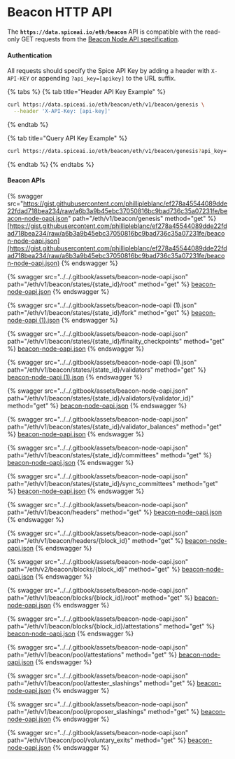 # Beacon HTTP API

The **`https://data.spiceai.io/eth/beacon`** API is compatible with the read-only GET requests from the [Beacon Node API specification](https://ethereum.github.io/beacon-APIs/).

#### Authentication

All requests should specify the Spice API Key by adding a header with `X-API-KEY` or appending `?api_key=[apikey]` to the URL suffix.

{% tabs %}
{% tab title="Header API Key Example" %}
```bash
curl https://data.spiceai.io/eth/beacon/eth/v1/beacon/genesis \
  --header 'X-API-Key: [api-key]'
```
{% endtab %}

{% tab title="Query API Key Example" %}
```bash
curl https://data.spiceai.io/eth/beacon/eth/v1/beacon/genesis?api_key=[api_key]
```
{% endtab %}
{% endtabs %}

#### Beacon APIs&#x20;

{% swagger src="https://gist.githubusercontent.com/phillipleblanc/ef278a45544089dde22fdad718bea234/raw/a6b3a9b45ebc37050816bc9bad736c35a07231fe/beacon-node-oapi.json" path="/eth/v1/beacon/genesis" method="get" %}
[https://gist.githubusercontent.com/phillipleblanc/ef278a45544089dde22fdad718bea234/raw/a6b3a9b45ebc37050816bc9bad736c35a07231fe/beacon-node-oapi.json](https://gist.githubusercontent.com/phillipleblanc/ef278a45544089dde22fdad718bea234/raw/a6b3a9b45ebc37050816bc9bad736c35a07231fe/beacon-node-oapi.json)
{% endswagger %}

{% swagger src="../../.gitbook/assets/beacon-node-oapi.json" path="/eth/v1/beacon/states/{state_id}/root" method="get" %}
[beacon-node-oapi.json](../../.gitbook/assets/beacon-node-oapi.json)
{% endswagger %}

{% swagger src="../../.gitbook/assets/beacon-node-oapi (1).json" path="/eth/v1/beacon/states/{state_id}/fork" method="get" %}
[beacon-node-oapi (1).json](<../../.gitbook/assets/beacon-node-oapi (1).json>)
{% endswagger %}

{% swagger src="../../.gitbook/assets/beacon-node-oapi.json" path="/eth/v1/beacon/states/{state_id}/finality_checkpoints" method="get" %}
[beacon-node-oapi.json](../../.gitbook/assets/beacon-node-oapi.json)
{% endswagger %}

{% swagger src="../../.gitbook/assets/beacon-node-oapi (1).json" path="/eth/v1/beacon/states/{state_id}/validators" method="get" %}
[beacon-node-oapi (1).json](<../../.gitbook/assets/beacon-node-oapi (1).json>)
{% endswagger %}

{% swagger src="../../.gitbook/assets/beacon-node-oapi.json" path="/eth/v1/beacon/states/{state_id}/validators/{validator_id}" method="get" %}
[beacon-node-oapi.json](../../.gitbook/assets/beacon-node-oapi.json)
{% endswagger %}

{% swagger src="../../.gitbook/assets/beacon-node-oapi.json" path="/eth/v1/beacon/states/{state_id}/validator_balances" method="get" %}
[beacon-node-oapi.json](../../.gitbook/assets/beacon-node-oapi.json)
{% endswagger %}

{% swagger src="../../.gitbook/assets/beacon-node-oapi.json" path="/eth/v1/beacon/states/{state_id}/committees" method="get" %}
[beacon-node-oapi.json](../../.gitbook/assets/beacon-node-oapi.json)
{% endswagger %}

{% swagger src="../../.gitbook/assets/beacon-node-oapi.json" path="/eth/v1/beacon/states/{state_id}/sync_committees" method="get" %}
[beacon-node-oapi.json](../../.gitbook/assets/beacon-node-oapi.json)
{% endswagger %}

{% swagger src="../../.gitbook/assets/beacon-node-oapi.json" path="/eth/v1/beacon/headers" method="get" %}
[beacon-node-oapi.json](../../.gitbook/assets/beacon-node-oapi.json)
{% endswagger %}

{% swagger src="../../.gitbook/assets/beacon-node-oapi.json" path="/eth/v1/beacon/headers/{block_id}" method="get" %}
[beacon-node-oapi.json](../../.gitbook/assets/beacon-node-oapi.json)
{% endswagger %}

{% swagger src="../../.gitbook/assets/beacon-node-oapi.json" path="/eth/v2/beacon/blocks/{block_id}" method="get" %}
[beacon-node-oapi.json](../../.gitbook/assets/beacon-node-oapi.json)
{% endswagger %}

{% swagger src="../../.gitbook/assets/beacon-node-oapi.json" path="/eth/v1/beacon/blocks/{block_id}/root" method="get" %}
[beacon-node-oapi.json](../../.gitbook/assets/beacon-node-oapi.json)
{% endswagger %}

{% swagger src="../../.gitbook/assets/beacon-node-oapi.json" path="/eth/v1/beacon/blocks/{block_id}/attestations" method="get" %}
[beacon-node-oapi.json](../../.gitbook/assets/beacon-node-oapi.json)
{% endswagger %}

{% swagger src="../../.gitbook/assets/beacon-node-oapi.json" path="/eth/v1/beacon/pool/attestations" method="get" %}
[beacon-node-oapi.json](../../.gitbook/assets/beacon-node-oapi.json)
{% endswagger %}

{% swagger src="../../.gitbook/assets/beacon-node-oapi.json" path="/eth/v1/beacon/pool/attester_slashings" method="get" %}
[beacon-node-oapi.json](../../.gitbook/assets/beacon-node-oapi.json)
{% endswagger %}

{% swagger src="../../.gitbook/assets/beacon-node-oapi.json" path="/eth/v1/beacon/pool/proposer_slashings" method="get" %}
[beacon-node-oapi.json](../../.gitbook/assets/beacon-node-oapi.json)
{% endswagger %}

{% swagger src="../../.gitbook/assets/beacon-node-oapi.json" path="/eth/v1/beacon/pool/voluntary_exits" method="get" %}
[beacon-node-oapi.json](../../.gitbook/assets/beacon-node-oapi.json)
{% endswagger %}
